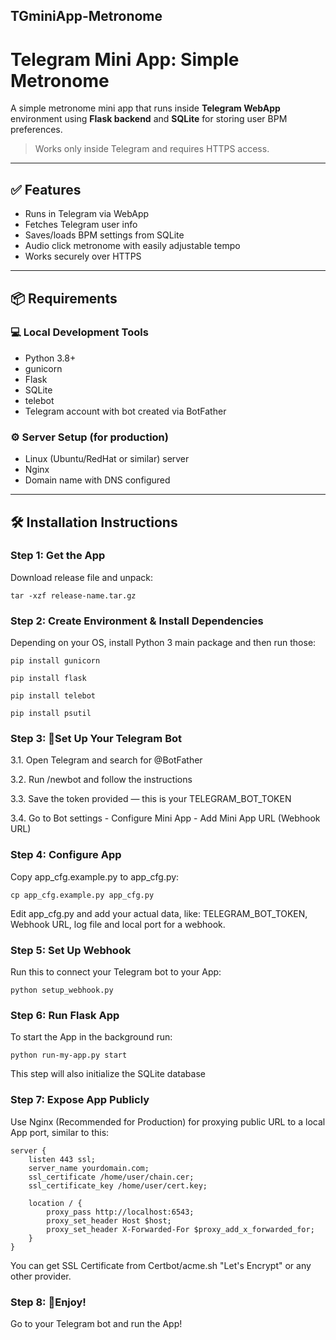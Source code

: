 ## TGminiApp-Metronome
# Telegram Mini App: Simple Metronome

A simple metronome mini app that runs inside **Telegram WebApp** environment using **Flask backend** and **SQLite** for storing user BPM preferences.

> Works only inside Telegram and requires HTTPS access.

---

## ✅ Features

- Runs in Telegram via WebApp
- Fetches Telegram user info
- Saves/loads BPM settings from SQLite
- Audio click metronome with easily adjustable tempo
- Works securely over HTTPS

---

## 📦 Requirements

### 💻 Local Development Tools

- Python 3.8+
- gunicorn
- Flask
- SQLite
- telebot
- Telegram account with bot created via BotFather

### ⚙️ Server Setup (for production)

- Linux (Ubuntu/RedHat or similar) server
- Nginx
- Domain name with DNS configured

---

## 🛠️ Installation Instructions

### Step 1: Get the App

Download release file and unpack:

`tar -xzf release-name.tar.gz`

### Step 2: Create Environment & Install Dependencies

Depending on your OS, install Python 3 main package and then run those:
```
pip install gunicorn

pip install flask

pip install telebot

pip install psutil
```
### Step 3: 🤖Set Up Your Telegram Bot

3.1. Open Telegram and search for @BotFather

3.2. Run /newbot and follow the instructions

3.3. Save the token provided — this is your TELEGRAM_BOT_TOKEN

3.4. Go to Bot settings - Configure Mini App - Add Mini App URL (Webhook URL)

### Step 4: Configure App

Copy app_cfg.example.py to app_cfg.py:

`cp app_cfg.example.py app_cfg.py`

Edit app_cfg.py and add your actual data, like: TELEGRAM_BOT_TOKEN, Webhook URL, log file and local port for a webhook.

### Step 5: Set Up Webhook 

Run this to connect your Telegram bot to your App:

`python setup_webhook.py`

### Step 6: Run Flask App

To start the App in the background run: 

`python run-my-app.py start`

This step will also initialize the SQLite database

### Step 7: Expose App Publicly

Use Nginx (Recommended for Production) for proxying public URL to a local App port, similar to this:

```
server {
    listen 443 ssl;
    server_name yourdomain.com;
    ssl_certificate /home/user/chain.cer;
    ssl_certificate_key /home/user/cert.key;

    location / {
        proxy_pass http://localhost:6543;
        proxy_set_header Host $host;
        proxy_set_header X-Forwarded-For $proxy_add_x_forwarded_for;
    }
}
```

You can get SSL Certificate from Certbot/acme.sh "Let's Encrypt" or any other provider.

### Step 8: 🎉Enjoy!

Go to your Telegram bot and run the App!
